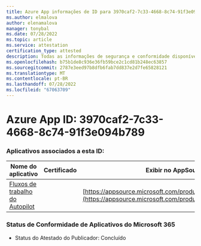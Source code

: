 ```yaml
---
title: Azure App informações de ID para 3970caf2-7c33-4668-8c74-91f3e094b789
ms.author: elmalova
author: elenamalova
manager: tonybal
ms.date: 07/28/2022
ms.topic: article
ms.service: attestation
certification_type: attested
description: Todas as informações de segurança e conformidade disponíveis para 3970caf2-7c33-4668-8c74-91f3e094b789.
ms.openlocfilehash: b75b1de8c936e36fb59bce2c1cd81b248ec63857
ms.sourcegitcommit: 2787e3eed97b8dfb6fab7dd837e2d7fe65828121
ms.translationtype: MT
ms.contentlocale: pt-BR
ms.lasthandoff: 07/28/2022
ms.locfileid: "67063709"
---
```

# <a name="azure-app-id-3970caf2-7c33-4668-8c74-91f3e094b789"></a>Azure App ID: 3970caf2-7c33-4668-8c74-91f3e094b789


### <a name="apps-associated-with-this-id"></a>Aplicativos associados a esta ID:
| **Nome do aplicativo** | **Certificado** | **Exibir no AppSource** |
|--------------|---------------|-----------------------|
| [Fluxos de trabalho do Autopilot](../forward/WA200003745.md) |  | [https://appsource.microsoft.com/product/office/WA200003745](https://appsource.microsoft.com/product/office/WA200003745) |

### <a name="microsoft-365-app-compliance-status"></a>Status de Conformidade de Aplicativos do Microsoft 365
- Status do Atestado do Publicador: Concluído
